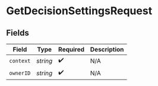 # GetDecisionSettingsRequest


## Fields

| Field              | Type               | Required           | Description        |
| ------------------ | ------------------ | ------------------ | ------------------ |
| `context`          | *string*           | :heavy_check_mark: | N/A                |
| `ownerID`          | *string*           | :heavy_check_mark: | N/A                |